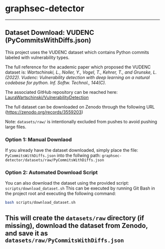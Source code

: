 # graphsec-detector
---

## Dataset Download: VUDENC (PyCommitsWithDiffs.json)
This project uses the VUDENC dataset which contains Python commits labeled with vulnerability types. 

The full reference for the academic paper which proposed the VUDENC dataset is: *Wartschinski, L., Noller, Y., Vogel, T., Kehrer, T., and Grunske, L. (2022). Vudenc: Vulnerability detection with deep learning on a natural codebase for python. Inf. Softw. Technol., 144(C).*

The associated GitHub repository can be reached here: [LauraWartschinski/VulnerabilityDetection](https://github.com/LauraWartschinski/VulnerabilityDetection/tree/master)

The full dataset can be downloaded on Zenodo through the following URL (https://zenodo.org/records/3559203)

Note: `datasets/raw/` is intentionally excluded from pushes to avoid pushing large files.

### Option 1: Manual Downlaod
If you already have the dataset downloaded, simply place the file:
`PyCommitsWithDiffs.json`
into the follwing path:
`graphsec-detector/datasets/raw/PyCommitsWithDiffs.json`

### Option 2: Automated Download Script
You can also download the dataset using the provided script:
`scripts/download_dataset.sh`
This can be executed by running Git Bash in the project root and executing the following command:
```sh
bash scripts/download_dataset.sh
```
This will create the `datasets/raw` directory (if missing), download the dataset from Zenodo, and save it as `datasets/raw/PyCommitsWithDiffs.json`
---
